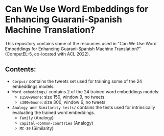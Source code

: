 # Can We Use Word Embeddings for Enhancing Guarani-Spanish Machine Translation?

This repository contains some of the resources used in "Can We Use Word Embeddings for Enhancing Guarani-Spanish Machine Translation?" (ComputEL-5, co-located with ACL 2022). 

## Contents:
- ``Corpus/`` contains the tweets set used for training some of the 24 embeddings models.
- ``Word embeddings/`` contains 2 of the 24 trained word embeddings models:
    - ``s150w9none``: size 150, window 9, no tweets
    - ``s300w6none``: size 300, window 6, no tweets
- ``Analogy and Similarity tests/`` contains the tests used for intrinsically evaluating the trained word embeddings.
    - ``Family`` (Analogy)
    - ``capital-common-countries`` (Analogy)
    - ``MC-30`` (Similarity)
